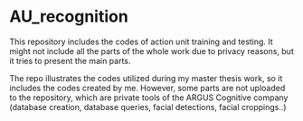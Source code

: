 # AU_recognition
This repository includes the codes of action unit training and testing. It might not include all the parts of the whole work due to privacy reasons, but it tries to present the main parts.

The repo illustrates the codes utilized during my master thesis work, so it includes the codes created by me. However, some parts are not uploaded to the repository, which are private tools of the ARGUS Cognitive company (database creation, database queries, facial detections, facial croppings..) 
